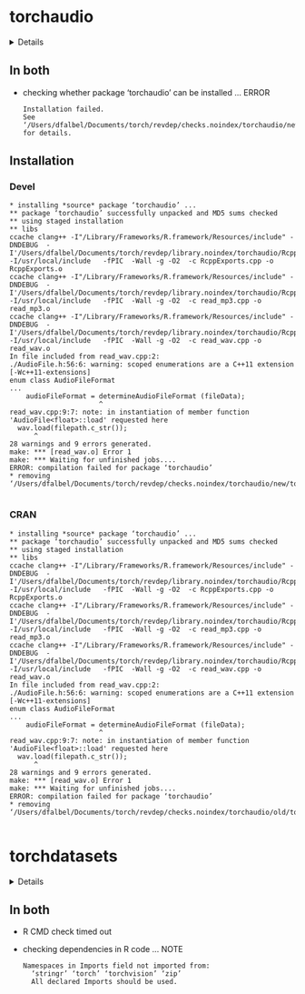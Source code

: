 # torchaudio

<details>

* Version: 0.2.0
* GitHub: NA
* Source code: https://github.com/cran/torchaudio
* Date/Publication: 2021-05-05 15:20:07 UTC
* Number of recursive dependencies: 79

Run `revdep_details(, "torchaudio")` for more info

</details>

## In both

*   checking whether package ‘torchaudio’ can be installed ... ERROR
    ```
    Installation failed.
    See ‘/Users/dfalbel/Documents/torch/revdep/checks.noindex/torchaudio/new/torchaudio.Rcheck/00install.out’ for details.
    ```

## Installation

### Devel

```
* installing *source* package ‘torchaudio’ ...
** package ‘torchaudio’ successfully unpacked and MD5 sums checked
** using staged installation
** libs
ccache clang++ -I"/Library/Frameworks/R.framework/Resources/include" -DNDEBUG  -I'/Users/dfalbel/Documents/torch/revdep/library.noindex/torchaudio/Rcpp/include' -I/usr/local/include   -fPIC  -Wall -g -O2  -c RcppExports.cpp -o RcppExports.o
ccache clang++ -I"/Library/Frameworks/R.framework/Resources/include" -DNDEBUG  -I'/Users/dfalbel/Documents/torch/revdep/library.noindex/torchaudio/Rcpp/include' -I/usr/local/include   -fPIC  -Wall -g -O2  -c read_mp3.cpp -o read_mp3.o
ccache clang++ -I"/Library/Frameworks/R.framework/Resources/include" -DNDEBUG  -I'/Users/dfalbel/Documents/torch/revdep/library.noindex/torchaudio/Rcpp/include' -I/usr/local/include   -fPIC  -Wall -g -O2  -c read_wav.cpp -o read_wav.o
In file included from read_wav.cpp:2:
./AudioFile.h:56:6: warning: scoped enumerations are a C++11 extension [-Wc++11-extensions]
enum class AudioFileFormat
...
    audioFileFormat = determineAudioFileFormat (fileData);
                      ^
read_wav.cpp:9:7: note: in instantiation of member function 'AudioFile<float>::load' requested here
  wav.load(filepath.c_str());
      ^
28 warnings and 9 errors generated.
make: *** [read_wav.o] Error 1
make: *** Waiting for unfinished jobs....
ERROR: compilation failed for package ‘torchaudio’
* removing ‘/Users/dfalbel/Documents/torch/revdep/checks.noindex/torchaudio/new/torchaudio.Rcheck/torchaudio’


```
### CRAN

```
* installing *source* package ‘torchaudio’ ...
** package ‘torchaudio’ successfully unpacked and MD5 sums checked
** using staged installation
** libs
ccache clang++ -I"/Library/Frameworks/R.framework/Resources/include" -DNDEBUG  -I'/Users/dfalbel/Documents/torch/revdep/library.noindex/torchaudio/Rcpp/include' -I/usr/local/include   -fPIC  -Wall -g -O2  -c RcppExports.cpp -o RcppExports.o
ccache clang++ -I"/Library/Frameworks/R.framework/Resources/include" -DNDEBUG  -I'/Users/dfalbel/Documents/torch/revdep/library.noindex/torchaudio/Rcpp/include' -I/usr/local/include   -fPIC  -Wall -g -O2  -c read_mp3.cpp -o read_mp3.o
ccache clang++ -I"/Library/Frameworks/R.framework/Resources/include" -DNDEBUG  -I'/Users/dfalbel/Documents/torch/revdep/library.noindex/torchaudio/Rcpp/include' -I/usr/local/include   -fPIC  -Wall -g -O2  -c read_wav.cpp -o read_wav.o
In file included from read_wav.cpp:2:
./AudioFile.h:56:6: warning: scoped enumerations are a C++11 extension [-Wc++11-extensions]
enum class AudioFileFormat
...
    audioFileFormat = determineAudioFileFormat (fileData);
                      ^
read_wav.cpp:9:7: note: in instantiation of member function 'AudioFile<float>::load' requested here
  wav.load(filepath.c_str());
      ^
28 warnings and 9 errors generated.
make: *** [read_wav.o] Error 1
make: *** Waiting for unfinished jobs....
ERROR: compilation failed for package ‘torchaudio’
* removing ‘/Users/dfalbel/Documents/torch/revdep/checks.noindex/torchaudio/old/torchaudio.Rcheck/torchaudio’


```
# torchdatasets

<details>

* Version: 0.1.0
* GitHub: https://github.com/mlverse/torchdatasets
* Source code: https://github.com/cran/torchdatasets
* Date/Publication: 2021-10-07 16:20:02 UTC
* Number of recursive dependencies: 69

Run `revdep_details(, "torchdatasets")` for more info

</details>

## In both

*   R CMD check timed out
    

*   checking dependencies in R code ... NOTE
    ```
    Namespaces in Imports field not imported from:
      ‘stringr’ ‘torch’ ‘torchvision’ ‘zip’
      All declared Imports should be used.
    ```

